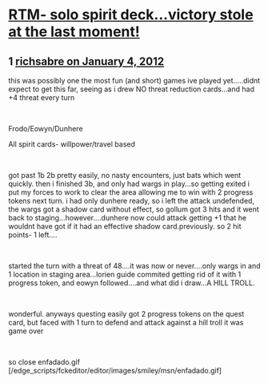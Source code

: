 # [RTM- solo spirit deck...victory stole at the last moment!](https://community.fantasyflightgames.com/topic/58437-rtm-solo-spirit-deckvictory-stole-at-the-last-moment/)

## 1 [richsabre on January 4, 2012](https://community.fantasyflightgames.com/topic/58437-rtm-solo-spirit-deckvictory-stole-at-the-last-moment/?do=findComment&comment=574765)

this was possibly one the most fun (and short) games ive played yet.....didnt expect to get this far, seeing as i drew NO threat reduction cards...and had +4 threat every turn

 

Frodo/Eowyn/Dunhere

All spirit cards- willpower/travel based

 

got past 1b 2b pretty easily, no nasty encounters, just bats which went quickly. then i finished 3b, and only had wargs in play...so getting exited i put my forces to work to clear the area allowing me to win with 2 progress tokens next turn. i had only dunhere ready, so i left the attack undefended, the wargs got a shadow card without effect, so gollum got 3 hits and it went back to staging...however....dunhere now could attack getting +1 that he wouldnt have got if it had an effective shadow card.previously. so 2 hit points- 1 left....

 

started the turn with a threat of 48....it was now or never....only wargs in and 1 location in staging area...lorien guide commited getting rid of it with 1 progress token, and eowyn followed....and what did i draw...A HILL TROLL.

 

wonderful. anyways questing easily got 2 progress tokens on the quest card, but faced with 1 turn to defend and attack against a hill troll it was game over

 

so close enfadado.gif [/edge_scripts/fckeditor/editor/images/smiley/msn/enfadado.gif]

